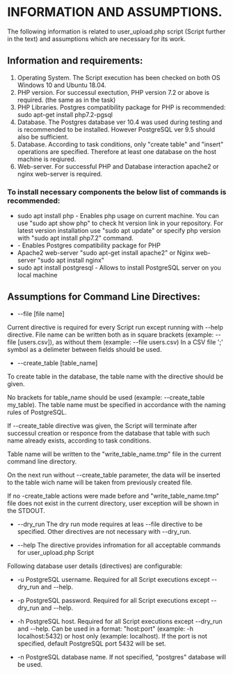 # INFORMATION AND ASSUMPTIONS.

The following information is related to user_upload.php script (Script further in the text) and assumptions which are necessary for its work.

## Information and requirements:
1. Operating System. The Script execution has been checked on both OS Windows 10 and Ubuntu 18.04.
2. PHP version. For successul exectution, PHP version 7.2 or above is required. (the same as in the task)
3. PHP Libraries. Postgres compatibility package for PHP is recommended:
  sudo apt-get install php7.2-pgsql
4. Database. The Postgres database ver 10.4 was used during testing and is recommended to be installed.
   However PostgreSQL ver 9.5 should also be sufficient.
5. Database. According to task conditions, only "create table" and "insert" operations are specified.
   Therefore at least one database on the host machine is reqiured.
6. Web-server. For successful PHP and Database interaction apache2 or nginx web-server is required.

### To install necessary components the below list of commands is recommended:
- sudo apt install php - Enables php usage on current machine. You can use "sudo apt show php" to check ht version link in your repository.
For latest version installation use "sudo apt update" or specify php version with "sudo apt install php7.2" command.
- <sudo apt-get install php7.2-pgsql> - Enables Postgres compatibility package for PHP
- Apache2 web-server "sudo apt-get install apache2" or Nginx web-server "sudo apt install nginx"
- sudo apt install postgresql - Allows to install PostgreSQL server on you local machine

## Assumptions for Command Line Directives:

*   --file [file name]

Current directive is required for every Script run except running with --help directive.
File name can be written both as in square brackets (example: --file [users.csv]), as without them (example: --file users.csv)
In a CSV file ';' symbol as a delimeter between fields should be used.

*   --create_table [table_name]

To create table in the database, the table name with the directive should be given.

No brackets for table_name should be used (example: --create_table my_table).
The table name must be specified in accordance with the naming rules of PostgreSQL.

If --create_table directive was given, the Script will terminate after successul creation or responce from the database that table with such name already exists, according to task conditions.

Table name will be written to the "write_table_name.tmp" file in the current command line directory.

On the next run without --create_table parameter, the data will be inserted to the table wich name will be taken from previously created file.

If no -create_table actions were made before and "write_table_name.tmp" file does not exist in the current directory, user exception will be shown in the STDOUT.

*   --dry_run
The dry run mode requires at leas --file directive to be specified. Other directives are not necessary with --dry_run.

*   --help
The directive provides infromation for all acceptable commands for user_upload.php Script

Following database user details (directives) are configurable:
*   -u
PostgreSQL username. Required for all Script executions except --dry_run and --help.

*   -p
PostgreSQL password. Required for all Script executions except --dry_run and --help.

*   -h
PostgreSQL host. Required for all Script executions except --dry_run and --help.
Can be used in a format: "host:port" (example: -h localhost:5432) or host only (example: localhost).
If the port is not specified, default PostgreSQL port 5432 will be set.

*   -n
PostgreSQL database name. If not specified, "postgres" database will be used.

